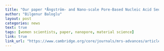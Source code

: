 ```yaml
---
title: "Our paper *Ångström- and Nano-scale Pore-Based Nucleic Acid Sequencing of Current and Emergent Pathogens* is online!"
author: "Bilgenur Baloglu"
layout: post
categories: news
text: true
tags: [women scientists, paper, nanopore, material science] 
link: true
link_url: "https://www.cambridge.org/core/journals/mrs-advances/article/angstrom-and-nanoscale-porebased-nucleic-acid-sequencing-of-current-and-emergent-pathogens/E2A1A912402C3993C3F99668A8567FB4" 
---
```

